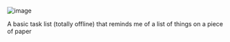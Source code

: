 ![image](https://github.com/user-attachments/assets/3a12537b-9713-413e-bf24-b3ef66a5d1db)


A basic task list (totally offline) that reminds me of a list of things on a piece of paper
